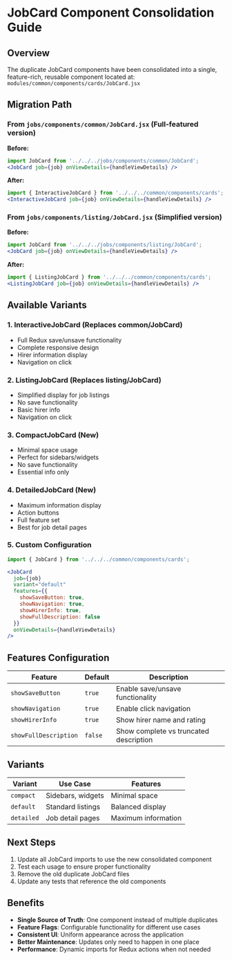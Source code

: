 # JobCard Component Consolidation Guide

## Overview
The duplicate JobCard components have been consolidated into a single, feature-rich, reusable component located at:
`modules/common/components/cards/JobCard.jsx`

## Migration Path

### From `jobs/components/common/JobCard.jsx` (Full-featured version)
**Before:**
```jsx
import JobCard from '../../../jobs/components/common/JobCard';
<JobCard job={job} onViewDetails={handleViewDetails} />
```

**After:**
```jsx
import { InteractiveJobCard } from '../../../common/components/cards';
<InteractiveJobCard job={job} onViewDetails={handleViewDetails} />
```

### From `jobs/components/listing/JobCard.jsx` (Simplified version)
**Before:**
```jsx
import JobCard from '../../../jobs/components/listing/JobCard';
<JobCard job={job} onViewDetails={handleViewDetails} />
```

**After:**
```jsx
import { ListingJobCard } from '../../../common/components/cards';
<ListingJobCard job={job} onViewDetails={handleViewDetails} />
```

## Available Variants

### 1. InteractiveJobCard (Replaces common/JobCard)
- Full Redux save/unsave functionality
- Complete responsive design
- Hirer information display
- Navigation on click

### 2. ListingJobCard (Replaces listing/JobCard)
- Simplified display for job listings
- No save functionality
- Basic hirer info
- Navigation on click

### 3. CompactJobCard (New)
- Minimal space usage
- Perfect for sidebars/widgets
- No save functionality
- Essential info only

### 4. DetailedJobCard (New)
- Maximum information display
- Action buttons
- Full feature set
- Best for job detail pages

### 5. Custom Configuration
```jsx
import { JobCard } from '../../../common/components/cards';

<JobCard 
  job={job} 
  variant="default"
  features={{
    showSaveButton: true,
    showNavigation: true,
    showHirerInfo: true,
    showFullDescription: false
  }}
  onViewDetails={handleViewDetails}
/>
```

## Features Configuration

| Feature | Default | Description |
|---------|---------|-------------|
| `showSaveButton` | `true` | Enable save/unsave functionality |
| `showNavigation` | `true` | Enable click navigation |
| `showHirerInfo` | `true` | Show hirer name and rating |
| `showFullDescription` | `false` | Show complete vs truncated description |

## Variants

| Variant | Use Case | Features |
|---------|----------|----------|
| `compact` | Sidebars, widgets | Minimal space |
| `default` | Standard listings | Balanced display |
| `detailed` | Job detail pages | Maximum information |

## Next Steps

1. Update all JobCard imports to use the new consolidated component
2. Test each usage to ensure proper functionality
3. Remove the old duplicate JobCard files
4. Update any tests that reference the old components

## Benefits

- **Single Source of Truth**: One component instead of multiple duplicates
- **Feature Flags**: Configurable functionality for different use cases  
- **Consistent UI**: Uniform appearance across the application
- **Better Maintenance**: Updates only need to happen in one place
- **Performance**: Dynamic imports for Redux actions when not needed